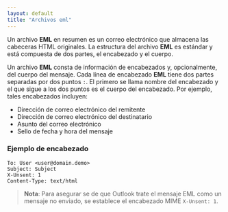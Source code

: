 ```yaml
---
layout: default
title: "Archivos eml"
---
```


Un archivo **EML** en resumen es un correo electrónico que almacena las cabeceras HTML originales. La estructura del archivo **EML** es estándar y está compuesta de dos partes, el encabezado y el cuerpo.


Un archivo **EML** consta de información de encabezados y, opcionalmente, del cuerpo del mensaje. Cada línea de encabezado **EML** tiene dos partes separadas por dos puntos `:`. El primero se llama nombre del encabezado y el que sigue a los dos puntos es el cuerpo del encabezado. Por ejemplo, tales encabezados incluyen:

- Dirección de correo electrónico del remitente
- Dirección de correo electrónico del destinatario
- Asunto del correo electrónico
- Sello de fecha y hora del mensaje

### Ejemplo de encabezado

```plaintext
To: User <user@domain.demo>
Subject: Subject
X-Unsent: 1
Content-Type: text/html
```

> **Nota**: Para asegurar se de que Outlook trate el mensaje EML como un mensaje no enviado, se establece el encabezado MIME `X-Unsent: 1`.

